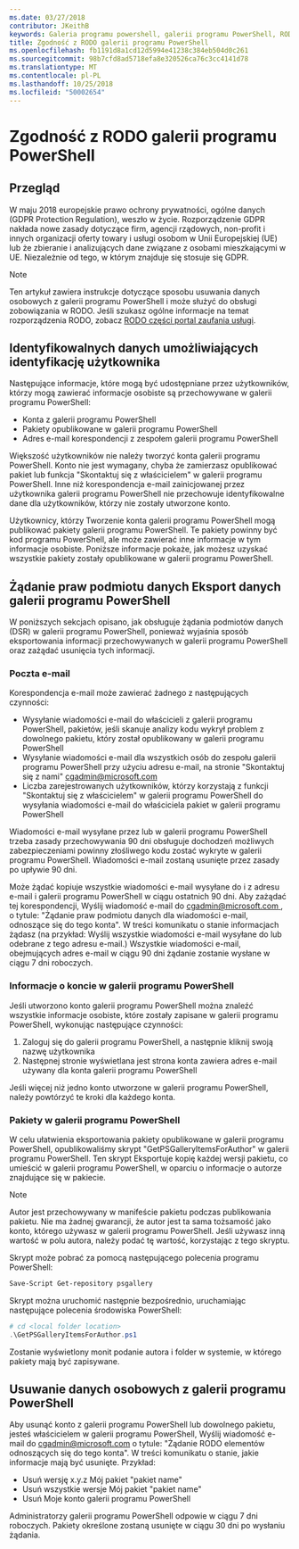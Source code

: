 ```yaml
---
ms.date: 03/27/2018
contributor: JKeithB
keywords: Galeria programu powershell, galerii programu PowerShell, RODO
title: Zgodność z RODO galerii programu PowerShell
ms.openlocfilehash: fb1191d8a1cd12d5994e41238c384eb504d0c261
ms.sourcegitcommit: 98b7cfd8ad5718efa8e320526ca76c3cc4141d78
ms.translationtype: MT
ms.contentlocale: pl-PL
ms.lasthandoff: 10/25/2018
ms.locfileid: "50002654"
---
```

# <a name="powershell-gallery-gdpr-compliance"></a>Zgodność z RODO galerii programu PowerShell

## <a name="overview"></a>Przegląd

W maju 2018 europejskie prawo ochrony prywatności, ogólne danych (GDPR Protection Regulation), weszło w życie.
Rozporządzenie GDPR nakłada nowe zasady dotyczące firm, agencji rządowych, non-profit i innych organizacji oferty towary i usługi osobom w Unii Europejskiej (UE) lub że zbieranie i analizujących dane związane z osobami mieszkającymi w UE.
Niezależnie od tego, w którym znajduje się stosuje się GDPR.

> [!NOTE]
> Ten artykuł zawiera instrukcje dotyczące sposobu usuwania danych osobowych z galerii programu PowerShell i może służyć do obsługi zobowiązania w RODO. Jeśli szukasz ogólne informacje na temat rozporządzenia RODO, zobacz [RODO części portal zaufania usługi](https://servicetrust.microsoft.com/ViewPage/GDPRGetStarted).

## <a name="personally-identifiable-data"></a>Identyfikowalnych danych umożliwiających identyfikację użytkownika

Następujące informacje, które mogą być udostępniane przez użytkowników, którzy mogą zawierać informacje osobiste są przechowywane w galerii programu PowerShell:

- Konta z galerii programu PowerShell
- Pakiety opublikowane w galerii programu PowerShell
- Adres e-mail korespondencji z zespołem galerii programu PowerShell

Większość użytkowników nie należy tworzyć konta galerii programu PowerShell.
Konto nie jest wymagany, chyba że zamierzasz opublikować pakiet lub funkcja "Skontaktuj się z właścicielem" w galerii programu PowerShell.
Inne niż korespondencja e-mail zainicjowanej przez użytkownika galerii programu PowerShell nie przechowuje identyfikowalne dane dla użytkowników, którzy nie zostały utworzone konto.

Użytkownicy, którzy Tworzenie konta galerii programu PowerShell mogą publikować pakiety galerii programu PowerShell.
Te pakiety powinny być kod programu PowerShell, ale może zawierać inne informacje w tym informacje osobiste.
Poniższe informacje pokaże, jak możesz uzyskać wszystkie pakiety zostały opublikowane w galerii programu PowerShell.

## <a name="dsr-export-of-powershell-gallery-data"></a>Żądanie praw podmiotu danych Eksport danych galerii programu PowerShell

W poniższych sekcjach opisano, jak obsługuje żądania podmiotów danych (DSR) w galerii programu PowerShell, ponieważ wyjaśnia sposób eksportowania informacji przechowywanych w galerii programu PowerShell oraz zażądać usunięcia tych informacji.

### <a name="email"></a>Poczta e-mail

Korespondencja e-mail może zawierać żadnego z następujących czynności:

- Wysyłanie wiadomości e-mail do właścicieli z galerii programu PowerShell, pakietów, jeśli skanuje analizy kodu wykrył problem z dowolnego pakietu, który został opublikowany w galerii programu PowerShell
- Wysyłanie wiadomości e-mail dla wszystkich osób do zespołu galerii programu PowerShell przy użyciu adresu e-mail, na stronie "Skontaktuj się z nami" [cgadmin@microsoft.com](mailto:cgadmin@microsoft.com)
- Liczba zarejestrowanych użytkowników, którzy korzystają z funkcji "Skontaktuj się z właścicielem" w galerii programu PowerShell do wysyłania wiadomości e-mail do właściciela pakiet w galerii programu PowerShell

Wiadomości e-mail wysyłane przez lub w galerii programu PowerShell trzeba zasady przechowywania 90 dni obsługuje dochodzeń możliwych zabezpieczeniami powinny złośliwego kodu zostać wykryte w galerii programu PowerShell.
Wiadomości e-mail zostaną usunięte przez zasady po upływie 90 dni.

Może żądać kopiuje wszystkie wiadomości e-mail wysyłane do i z adresu e-mail i galerii programu PowerShell w ciągu ostatnich 90 dni.
Aby zażądać tej korespondencji, Wyślij wiadomość e-mail do [ cgadmin@microsoft.com ](mailto:cgadmin@microsoft.com), o tytule: "Żądanie praw podmiotu danych dla wiadomości e-mail, odnoszące się do tego konta".
W treści komunikatu o stanie informacjach żądasz (na przykład: Wyślij wszystkie wiadomości e-mail wysyłane do lub odebrane z tego adresu e-mail.) Wszystkie wiadomości e-mail, obejmujących adres e-mail w ciągu 90 dni żądanie zostanie wysłane w ciągu 7 dni roboczych.

### <a name="powershell-gallery-account-information"></a>Informacje o koncie w galerii programu PowerShell

Jeśli utworzono konto galerii programu PowerShell można znaleźć wszystkie informacje osobiste, które zostały zapisane w galerii programu PowerShell, wykonując następujące czynności:

1. Zaloguj się do galerii programu PowerShell, a następnie kliknij swoją nazwę użytkownika
2. Następnej stronie wyświetlana jest strona konta zawiera adres e-mail używany dla konta galerii programu PowerShell

Jeśli więcej niż jedno konto utworzone w galerii programu PowerShell, należy powtórzyć te kroki dla każdego konta.

### <a name="packages-in-the-powershell-gallery"></a>Pakiety w galerii programu PowerShell

W celu ułatwienia eksportowania pakiety opublikowane w galerii programu PowerShell, opublikowaliśmy skrypt "GetPSGalleryItemsForAuthor" w galerii programu PowerShell.
Ten skrypt Eksportuje kopię każdej wersji pakietu, co umieścić w galerii programu PowerShell, w oparciu o informacje o autorze znajdujące się w pakiecie.

> [!NOTE]
> Autor jest przechowywany w manifeście pakietu podczas publikowania pakietu.
> Nie ma żadnej gwarancji, że autor jest ta sama tożsamość jako konto, którego używasz w galerii programu PowerShell.
> Jeśli używasz inną wartość w polu autora, należy podać tę wartość, korzystając z tego skryptu.

Skrypt może pobrać za pomocą następującego polecenia programu PowerShell:

```powershell
Save-Script Get-repository psgallery
```

Skrypt można uruchomić następnie bezpośrednio, uruchamiając następujące polecenia środowiska PowerShell:

```powershell
# cd <local folder location>
.\GetPSGalleryItemsForAuthor.ps1
```

Zostanie wyświetlony monit podanie autora i folder w systemie, w którego pakiety mają być zapisywane.

## <a name="deleting-personal-data-from-the-powershell-gallery"></a>Usuwanie danych osobowych z galerii programu PowerShell

Aby usunąć konto z galerii programu PowerShell lub dowolnego pakietu, jesteś właścicielem w galerii programu PowerShell, Wyślij wiadomość e-mail do cgadmin@microsoft.com o tytule: "Żądanie RODO elementów odnoszących się do tego konta".
W treści komunikatu o stanie, jakie informacje mają być usunięte. Przykład:

- Usuń wersję x.y.z Mój pakiet "pakiet name"
- Usuń wszystkie wersje Mój pakiet "pakiet name"
- Usuń Moje konto galerii programu PowerShell

Administratorzy galerii programu PowerShell odpowie w ciągu 7 dni roboczych.
Pakiety określone zostaną usunięte w ciągu 30 dni po wysłaniu żądania.

